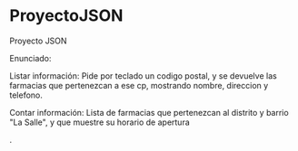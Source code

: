 # ProyectoJSON
Proyecto JSON

Enunciado: 

Listar información: Pide por teclado un codigo postal, y se devuelve las
farmacias que pertenezcan a ese cp, mostrando nombre, direccion y telefono.

Contar información: Lista de farmacias que pertenezcan al distrito y barrio
"La Salle", y que muestre su horario de apertura

.

